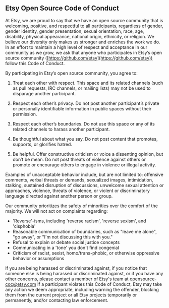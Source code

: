 ## Etsy Open Source Code of Conduct

At Etsy, we are proud to say that we have an open source community that is welcoming, positive, and respectful to all participants, regardless of gender, gender identity, gender presentation, sexual orientation, race, age, disability, physical appearance, national origin, ethnicity, or religion. We believe our diversity only makes us stronger and enriches the work we do. In an effort to maintain a high level of respect and acceptance in our community as we grow, we ask that anyone who participates in Etsy’s open source community ([https://github.com/etsy](https://github.com/etsy)) follow this Code of Conduct.

By participating in Etsy’s open source community, you agree to:

1.  Treat each other with respect. This space and its related channels (such as pull requests, IRC channels, or mailing lists) may not be used to disparage another participant.

2.  Respect each other’s privacy. Do not post another participant’s private or personally identifiable information in public spaces without their permission.

3.  Respect each other’s boundaries. Do not use this space or any of its related channels to harass another participant.

4.  Be thoughtful about what you say. Do not post content that promotes, supports, or glorifies hatred.

5.  Be helpful. Offer constructive criticism or voice a dissenting opinion, but don’t be mean. Do not post threats of violence against others or promote or encourage others to engage in violence or illegal activity.

Examples of unacceptable behavior include, but are not limited to: offensive comments, verbal threats or demands, sexualized images, intimidation, stalking, sustained disruption of discussions, unwelcome sexual attention or approaches, violence, threats of violence, or violent or discriminatory language directed against another person or group.

Our community prioritizes the safety of minorities over the comfort of the majority. We will not act on complaints regarding:

*   'Reverse'-isms, including 'reverse racism', 'reverse sexism', and 'cisphobia'
*   Reasonable communication of boundaries, such as "leave me alone", "go away", or "I'm not discussing this with you."
*   Refusal to explain or debate social justice concepts
*   Communicating in a 'tone' you don't find congenial
*   Criticism of racist, sexist, homo/trans-phobic, or otherwise oppressive behavior or assumptions

If you are being harassed or discriminated against, if you notice that someone else is being harassed or discriminated against, or if you have any other concerns, please contact a member of Etsy's team at [opensource-coc@etsy.com](mailto://opensource-coc@etsy.com) If a participant violates this Code of Conduct, Etsy may take any action we deem appropriate, including warning the offender, blocking them from the current project or all Etsy projects temporarily or permanently, and/or contacting law enforcement.

